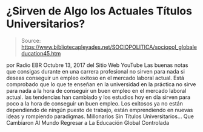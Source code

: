# ¿Sirven de Algo los Actuales Títulos Universitarios?

> Source: https://www.bibliotecapleyades.net/SOCIOPOLITICA/sociopol_globaleducation45.htm

por Radio EBR Octubre 13, 2017 del Sitio Web YouTube Las buenas notas que consigas
durante en una carrera profesional
no sirven para nada si deseas conseguir
un empleo exitoso en el mercado laboral actual.
Está comprobado que
lo que te enseñan en la universidad
en la práctica no sirve para nada
a la hora de conseguir un buen empleo
en el mercado laboral actual.
las tendencias han cambiado
y los estudios hoy en día sirven para poco
a la hora de conseguir un buen empleo.
Los exitosos ya no están dependiendo
de ningún puesto de trabajo,
están emprendiendo en nuevas ideas
y rompiendo paradigmas.
Millonarios Sin Títulos Universitarios...
Que Cambiaron Al Mundo
Regresar a La Educación Global Controlada

